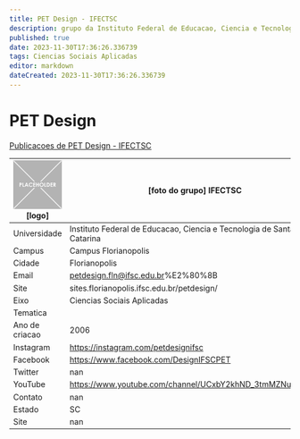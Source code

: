 ```yaml
---
title: PET Design - IFECTSC
description: grupo da Instituto Federal de Educacao, Ciencia e Tecnologia de Santa Catarina
published: true
date: 2023-11-30T17:36:26.336739
tags: Ciencias Sociais Aplicadas
editor: markdown
dateCreated: 2023-11-30T17:36:26.336739
---
```


# PET Design

[Publicacoes de PET Design - IFECTSC](/atividade/276PETDesignIFECTSC/feed.md)

| ![placeholder.png](/placeholder.png) [logo] | [foto do grupo] IFECTSC         |
| ------------------------------------------- | ------------------------------------------------- |
| Universidade                                | Instituto Federal de Educacao, Ciencia e Tecnologia de Santa Catarina      |
| Campus                                      | Campus Florianopolis            |
| Cidade                                      | Florianopolis             |
| Email                                       | petdesign.fln@ifsc.edu.br%E2%80%8B             |
| Site                                        | sites.florianopolis.ifsc.edu.br/petdesign/              |
| Eixo                                        | Ciencias Sociais Aplicadas              |
| Tematica                                    |           |
| Ano de criacao                              | 2006        |
| Instagram                                   | https://instagram.com/petdesignifsc         |
| Facebook                                    | https://www.facebook.com/DesignIFSCPET          |
| Twitter                                     | nan           |
| YouTube                                     | https://www.youtube.com/channel/UCxbY2khND_3tmMZNuP6ddog           |
| Contato                                     | nan         |
| Estado                                      |  SC            |
| Site                                        | nan |
